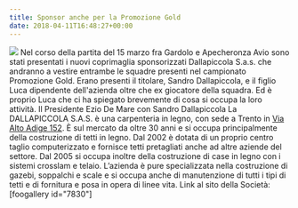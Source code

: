 ```yaml
---
title: Sponsor anche per la Promozione Gold
date: 2018-04-11T16:48:27+00:00
---
```

![](/images/articoli/dallapiccola-sponsor.jpg)
Nel corso della partita del 15 marzo fra Gardolo e Apecheronza Avio sono stati presentati i nuovi coprimaglia sponsorizzati Dallapiccola S.a.s. che andranno a vestire entrambe le squadre presenti nel campionato Promozione Gold. Erano presenti il titolare, Sandro Dallapiccola, e il figlio Luca dipendente dell'azienda oltre che ex giocatore della squadra. Ed è proprio Luca che ci ha spiegato brevemente di cosa si occupa la loro attività.
Il Presidente Ezio De Mare con Sandro Dallapiccola La DALLAPICCOLA S.A.S. è una carpenteria in legno, con sede a Trento in [Via Alto Adige 152][1]. È sul mercato da oltre 30 anni e si occupa principalmente della costruzione di tetti in legno. Dal 2002 è dotata di un proprio centro taglio computerizzato e fornisce tetti pretagliati anche ad altre aziende del settore. Dal 2005 si occupa inoltre della costruzione di case in legno con i sistemi crosslam e telaio. L’azienda è pure specializzata nella costruzione di gazebi, soppalchi e scale e si occupa anche di manutenzione di tutti i tipi di tetti e di fornitura e posa in opera di linee vita. Link al sito della Società:  \[foogallery id="7830"\]

[1]: https://maps.google.com/?q=Via+Alto+Adige+152&entry=gmail&source=g